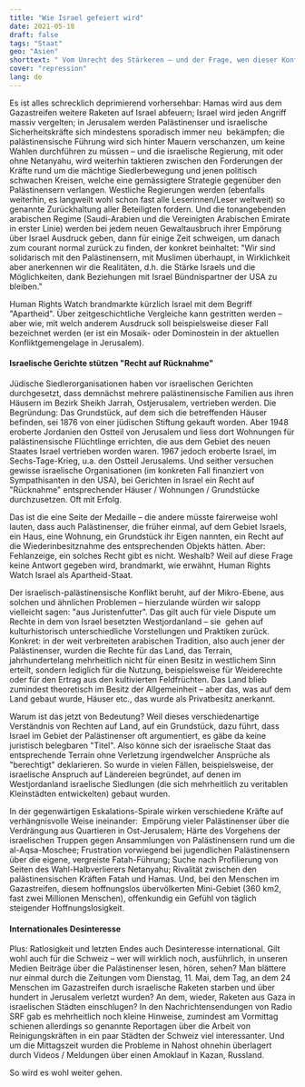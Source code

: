 ```yaml
---
title: "Wie Israel gefeiert wird"
date: 2021-05-18
draft: false
tags: "Staat"
geo: "Asien"
shorttext: " Vom Unrecht des Stärkeren – und der Frage, wen dieser Konflikt noch bewegt."
cover: "repression"
lang: de
---
```


Es ist alles schrecklich deprimierend vorhersehbar: Hamas wird aus dem Gazastreifen weitere Raketen auf Israel abfeuern; Israel wird jeden Angriff massiv vergelten; in Jerusalem werden Palästinenser und israelische Sicherheitskräfte sich mindestens sporadisch immer neu  bekämpfen; die palästinensische Führung wird sich hinter Mauern verschanzen, um keine Wahlen durchführen zu müssen – und die israelische Regierung, mit oder ohne Netanyahu, wird weiterhin taktieren zwischen den Forderungen der Kräfte rund um die mächtige Siedlerbewegung und jenen politisch schwachen Kreisen, welche eine gemässigtere Strategie gegenüber den Palästinensern verlangen. Westliche Regierungen werden (ebenfalls weiterhin, es langweilt wohl schon fast alle Leserinnen/Leser weltweit) so genannte Zurückhaltung aller Beteiligten fordern. Und die tonangebenden arabischen Regime (Saudi-Arabien und die Vereinigten Arabischen Emirate in erster Linie) werden bei jedem neuen Gewaltausbruch ihrer Empörung über Israel Ausdruck geben, dann für einige Zeit schweigen, um danach zum courant normal zurück zu finden, der konkret beinhaltet: "Wir sind solidarisch mit den Palästinensern, mit Muslimen überhaupt, in Wirklichkeit aber anerkennen wir die Realitäten, d.h. die Stärke Israels und die Möglichkeiten, dank Beziehungen mit Israel Bündnispartner der USA zu bleiben."

Human Rights Watch brandmarkte kürzlich Israel mit dem Begriff "Apartheid". Über zeitgeschichtliche Vergleiche kann gestritten werden – aber wie, mit welch anderem Ausdruck soll beispielsweise dieser Fall bezeichnet werden (er ist ein Mosaik- oder Dominostein in der aktuellen Konfliktgemengelage in Jerusalem).

#### Israelische Gerichte stützen "Recht auf Rücknahme"

Jüdische Siedlerorganisationen haben vor israelischen Gerichten durchgesetzt, dass demnächst mehrere palästinensische Familien aus ihren Häusern im Bezirk Sheikh Jarrah, Ostjerusalem, vertrieben werden. Die Begründung: Das Grundstück, auf dem sich die betreffenden Häuser befinden, sei 1876 von einer jüdischen Stiftung gekauft worden. Aber 1948 eroberte Jordanien den Ostteil von Jerusalem und liess dort Wohnungen für palästinensische Flüchtlinge errichten, die aus dem Gebiet des neuen Staates Israel vertrieben worden waren. 1967 jedoch eroberte Israel, im Sechs-Tage-Krieg, u.a. den Ostteil Jerusalems. Und seither versuchen gewisse israelische Organisationen (im konkreten Fall finanziert von Sympathisanten in den USA), bei Gerichten in Israel ein Recht auf "Rücknahme" entsprechender Häuser / Wohnungen / Grundstücke durchzusetzen. Oft mit Erfolg.

Das ist die eine Seite der Medaille – die andere müsste fairerweise wohl lauten, dass auch Palästinenser, die früher einmal, auf dem Gebiet Israels, ein Haus, eine Wohnung, ein Grundstück ihr Eigen nannten, ein Recht auf die Wiederinbesitznahme des entsprechenden Objekts hätten. Aber: Fehlanzeige, ein solches Recht gibt es nicht. Weshalb? Weil auf diese Frage keine Antwort gegeben wird, brandmarkt, wie erwähnt, Human Rights Watch Israel als Apartheid-Staat.

Der israelisch-palästinensische Konflikt beruht, auf der Mikro-Ebene, aus solchen und ähnlichen Problemen – hierzulande würden wir salopp vielleicht sagen: "aus Juristenfutter". Das gilt auch für viele Dispute um Rechte in dem von Israel besetzten Westjordanland – sie  gehen auf kulturhistorisch unterschiedliche Vorstellungen und Praktiken zurück. Konkret: in der weit verbreiteten arabischen Tradition, also auch jener der Palästinenser, wurden die Rechte für das Land, das Terrain, jahrhundertelang mehrheitlich nicht für einen Besitz in westlichem Sinn erteilt, sondern lediglich für die Nutzung, beispielsweise für Weiderechte oder für den Ertrag aus den kultivierten Feldfrüchten. Das Land blieb zumindest theoretisch im Besitz der Allgemeinheit – aber das, was auf dem Land gebaut wurde, Häuser etc., das wurde als Privatbesitz anerkannt.

Warum ist das jetzt von Bedeutung? Weil dieses verschiedenartige Verständnis von Rechten auf Land, auf ein Grundstück, dazu führt, dass Israel im Gebiet der Palästinenser oft argumentiert, es gäbe da keine juristisch belegbaren "Titel". Also könne sich der israelische Staat das entsprechende Terrain ohne Verletzung irgendwelcher Ansprüche als "berechtigt" deklarieren. So wurde in vielen Fällen, beispielsweise, der israelische Anspruch auf Ländereien begründet, auf denen im Westjordanland israelische Siedlungen (die sich mehrheitlich zu veritablen Kleinstädten entwickelten) gebaut wurden.

In der gegenwärtigen Eskalations-Spirale wirken verschiedene Kräfte auf verhängnisvolle Weise ineinander:  Empörung vieler Palästinenser über die Verdrängung aus Quartieren in Ost-Jerusalem; Härte des Vorgehens der israelischen Truppen gegen Ansammlungen von Palästinensern rund um die al-Aqsa-Moschee; Frustration vorwiegend bei jugendlichen Palästinensern über die eigene, vergreiste Fatah-Führung; Suche nach Profilierung von Seiten des Wahl-Halbverlierers Netanyahu; Rivalität zwischen den palästinensischen Kräften Fatah und Hamas. Und, bei den Menschen im Gazastreifen, diesem hoffnungslos übervölkerten Mini-Gebiet (360 km2, fast zwei Millionen Menschen), offenkundig ein Gefühl von täglich steigender Hoffnungslosigkeit.

#### Internationales Desinteresse

Plus: Ratlosigkeit und letzten Endes auch Desinteresse international. Gilt wohl auch für die Schweiz – wer will wirklich noch, ausführlich, in unseren Medien Beiträge über die Palästinenser lesen, hören, sehen? Man blättere nur einmal durch die Zeitungen vom Dienstag, 11. Mai, dem Tag, an dem 24 Menschen im Gazastreifen durch israelische Raketen starben und über hundert in Jerusalem verletzt wurden? An dem, wieder, Raketen aus Gaza in israelischen Städten einschlugen? In den Nachrichtensendungen von Radio SRF gab es mehrheitlich noch kleine Hinweise, zumindest am Vormittag schienen allerdings so genannte Reportagen über die Arbeit von Reinigungskräften in ein paar Städten der Schweiz viel interessanter. Und um die Mittagszeit wurden die Probleme in Nahost ohnehin überlagert durch Videos / Meldungen über einen Amoklauf in Kazan, Russland.

So wird es wohl weiter gehen.
